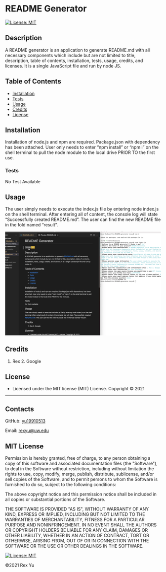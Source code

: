 # README Generator
[![License: MIT](https://img.shields.io/badge/License-MIT-yellow.svg)](https://opensource.org/licenses/MIT)
## Description
A README generator is an application to generate README.md with all necessary components which include but are not limited to title, description, table of contents, installation, tests, usage, credits, and licenses. It is a single JavaScript file and run by node JS.
## Table of Contents
- [Installation](#installation)
- [Tests](#tests)
- [Usage](#usage)
- [Credits](#credits)
- [License](#license)
## Installation
Installation of node.js and npm are required. Package.json with dependency has been attached. User only needs to enter “npm install” or “npm i” on the shell terminal to pull the node module to the local drive PRIOR TO the first use.

### Tests
No Test Available

## Usage
The user simply needs to execute the index.js file by entering node index.js on the shell terminal. After entering all of content, the console log will state “Successfully created README.md”. The user can find the new README file in the fold named “result”.


![alt text](result/readme.png)


## Credits
1. Rex 2. Google

## License
* Licensed under the MIT license (MIT) License. Copyright © 2021
---
## Contacts
GitHub: [yu19910513](https://github.com/yu19910513/)

Email: [rexyu@uw.edu](mailto:rexyu@uw.edu)

## MIT License

Permission is hereby granted, free of charge, to any person obtaining a copy of this software and associated documentation files (the "Software"), to deal in the Software without restriction, including without limitation the rights to use, copy, modify, merge, publish, distribute, sublicense, and/or sell copies of the Software, and to permit persons to whom the Software is furnished to do so, subject to the following conditions:

The above copyright notice and this permission notice shall be included in all copies or substantial portions of the Software.

THE SOFTWARE IS PROVIDED "AS IS", WITHOUT WARRANTY OF ANY KIND, EXPRESS OR IMPLIED, INCLUDING BUT NOT LIMITED TO THE WARRANTIES OF MERCHANTABILITY, FITNESS FOR A PARTICULAR PURPOSE AND NONINFRINGEMENT. IN NO EVENT SHALL THE AUTHORS OR COPYRIGHT HOLDERS BE LIABLE FOR ANY CLAIM, DAMAGES OR OTHER LIABILITY, WHETHER IN AN ACTION OF CONTRACT, TORT OR OTHERWISE, ARISING FROM, OUT OF OR IN CONNECTION WITH THE SOFTWARE OR THE USE OR OTHER DEALINGS IN THE SOFTWARE.

[![License: MIT](https://img.shields.io/badge/License-MIT-yellow.svg)](https://opensource.org/licenses/MIT)

©2021 Rex Yu
